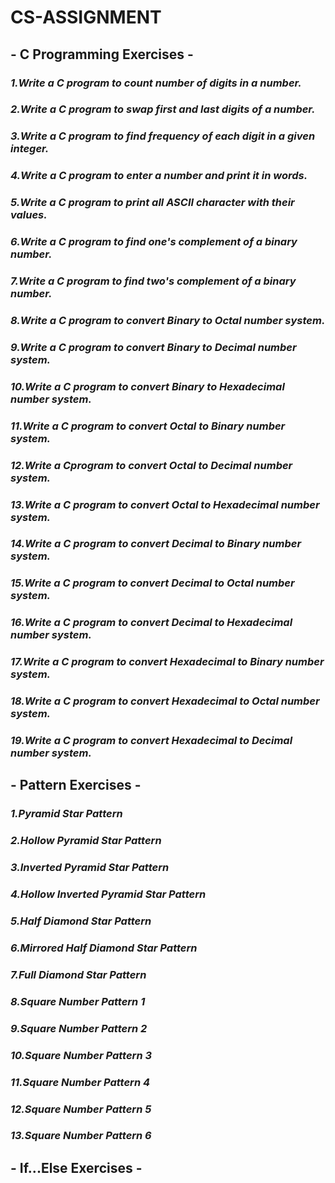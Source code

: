 # CS-ASSIGNMENT 
## - C Programming Exercises -
### *1.Write a C program to count number of digits in a number.*
### *2.Write a C program to swap first and last digits of a number.*
### *3.Write a C program to find frequency of each digit in a given integer.*
### *4.Write a C program to enter a number and print it in words.*
### *5.Write a C program to print all ASCII character with their values.*
### *6.Write a C program to find one's complement of a binary number.*
### *7.Write a C program to find two's complement of a binary number.*
### *8.Write a C program to convert Binary to Octal number system.*
### *9.Write a C program to convert Binary to Decimal number system.*
### *10.Write a C program to convert Binary to Hexadecimal number system.*
### *11.Write a C program to convert Octal to Binary number system.*
### *12.Write a Cprogram to convert Octal to Decimal number system.*
### *13.Write a C program to convert Octal to Hexadecimal number system.*
### *14.Write a C program to convert Decimal to Binary number system.*
### *15.Write a C program to convert Decimal to Octal number system.*
### *16.Write a C program to convert Decimal to Hexadecimal number system.*
### *17.Write a C program to convert Hexadecimal to Binary number system.*
### *18.Write a C program to convert Hexadecimal to Octal number system.*
### *19.Write a C program to convert Hexadecimal to Decimal number system.*
## - Pattern Exercises -
### *1.Pyramid Star Pattern*
### *2.Hollow Pyramid Star Pattern*
### *3.Inverted Pyramid Star Pattern*
### *4.Hollow Inverted Pyramid Star Pattern*
### *5.Half Diamond Star Pattern*
### *6.Mirrored Half Diamond Star Pattern*
### *7.Full Diamond Star Pattern*
### *8.Square Number Pattern 1*
### *9.Square Number Pattern 2*
### *10.Square Number Pattern 3*
### *11.Square Number Pattern 4*
### *12.Square Number Pattern 5*
### *13.Square Number Pattern 6*
## - If...Else Exercises -



